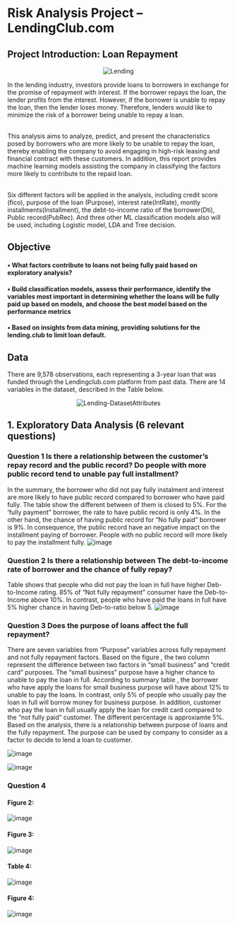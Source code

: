 # Risk Analysis Project – LendingClub.com

## Project Introduction: Loan Repayment
<p align="center">
  <img src="https://github.com/VinhhDo/Risk-Analysis-Project/assets/98499217/d541d9fc-95b2-4a28-a7cf-14eb8f7fc778" alt="Lending">
</p>

In the lending industry, investors provide loans to borrowers in exchange for the promise of repayment with interest. If the borrower repays the loan, the lender profits from the interest. However, if the borrower is unable to repay the loan, then the lender loses money. Therefore, lenders would like to minimize the risk of a borrower being unable to repay a loan.
 
 <br /> This analysis aims to analyze, predict, and present the characteristics posed by borrowers who are more likely to be unable to repay the loan, thereby enabling the company to avoid engaging in high-risk leasing and financial contract with these customers. In addition, this report provides machine learning models assisting the company in classifying the factors more likely to contribute to the repaid loan. 

 <br /> Six different factors will be applied in the analysis, including credit score (fico), purpose of the loan (Purpose), interest rate(IntRate), montly installments(Installment), the debt-to-income ratio of the borrower(Dti), Public record(PubRec). And three other ML classification models also will be used, including Logistic model, LDA and Tree decision. 

## Objective 
#### • What factors contribute to loans not being fully paid based on exploratory analysis? 
#### • Build classification models, assess their performance, identify the variables most important in determining whether the loans will be fully paid up based on models, and choose the best model based on the performance metrics
#### • Based on insights from data mining, providing solutions for the lending.club to limit loan default.


## Data
There are 9,578 observations, each representing a 3-year loan that was funded through the Lendingclub.com platform from past data. There are 14 variables in the dataset, described in the Table below.

<p align="center">
  <img src="https://github.com/VinhhDo/Risk-Analysis-Project/assets/98499217/28cd6fb3-2c87-44cd-a377-936b9ab192d2" alt="Lending-DatasetAttributes">
</p>

## 1. Exploratory Data Analysis (6 relevant questions)

### Question 1 Is there a relationship between the customer’s repay record and the public record? Do people with more public record tend to unable pay full installment?
In the summary, the borrower who did not pay fully instalment and interest are more likely to have public record compared to borrower who have paid fully. The table show the different between of them is closed to 5%. For the ’fully payment” borrower, the rate to have public record is only 4%. In the other hand, the chance of having public record for “No fully paid” borrower is 9%. In consequence, the public record have an negative impact on the installment paying of borrower. People with no public record will more likely to pay the installment fully.
![image](https://github.com/VinhhDo/Risk-Analysis-Project/assets/98499217/4a568412-6ab1-4c7e-a49d-c68bb165edad)

### Question 2 Is there a relationship between The debt-to-income rate of borrower and the chance of fully repay?
Table shows that people who did not pay the loan in full have higher Deb-to-Income rating. 85% of “Not fully repayment” consumer have the Deb-to-Income above 10%. In contrast, people who have paid the loans in full have 5% higher chance in having Deb-to-ratio below 5.
![image](https://github.com/VinhhDo/Risk-Analysis-Project/assets/98499217/f7c98dea-5ee0-4e1d-a7d1-9c4359ea4605)


### Question 3 Does the purpose of loans affect the full repayment?
There are seven variables from “Purpose” variables across fully repayment and not fully repayment factors. Based on the figure , the two column represent the difference between two factors in “small business” and “credit card” purposes. The “small business” purpose have a higher chance to unable to pay the loan in full. According to summary table , the borrower who have apply the loans for small business purpose will have about 12% to unable to pay the loans. In contrast, only 5% of people who usually pay the loan in full will borrow money for business purpose. In addition, customer who pay the loan in full usually apply the loan for credit card compared to the “not fully paid” customer. The different percentage is approxiamte 5%. Based on the analysis, there is a relationship between purpose of loans and the fully repayment. The purpose can be used by company to consider as a factor to decide to lend a loan to customer.

![image](https://github.com/VinhhDo/Risk-Analysis-Project/assets/98499217/dff20c71-619a-4974-93da-e22f3f1f8b62)

![image](https://github.com/VinhhDo/Risk-Analysis-Project/assets/98499217/1a1f354b-848d-4304-8b1c-013a52a3e613)
### Question 4

#### Figure 2:
![image](https://github.com/VinhhDo/Risk-Analysis-Project/assets/98499217/73d05b41-7593-4c3f-af9d-eb4cfe133107)
#### Figure 3:
![image](https://github.com/VinhhDo/Risk-Analysis-Project/assets/98499217/71ef4229-bc8b-416f-b0d3-e1a05b6680b9)

#### Table 4: 
![image](https://github.com/VinhhDo/Risk-Analysis-Project/assets/98499217/0de794b2-ca56-4012-b209-cabb03f5647d)
#### Figure 4:
![image](https://github.com/VinhhDo/Risk-Analysis-Project/assets/98499217/1b03d3ad-0745-4c1a-9540-adfd2311e8f5)
